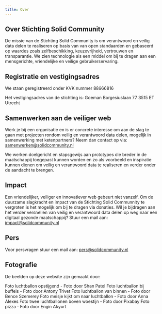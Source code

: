 ```yaml
---
title: Over
---
```

## Over Stichting Solid Community
De missie van de Stichting Solid Community is om verantwoord en veilig data delen te realiseren op basis van van open standaarden en gebaseerd op waardes zoals zelfbeschikking, keuzevrijheid, vertrouwen en transparantie.
We zien technologie als een middel om bij te dragen aan een mensgerichte, vriendelijke en veilige gebruikerservaring.


## Registratie en vestigingsadres
We staan geregistreerd onder KVK nummer 88666816

Het vestigingsadres van de stichting is:
Goeman Borgesiuslaan 77
3515 ET Utrecht


## Samenwerken aan de veiliger web
Werk je bij een organisatie en is er concrete interesse om aan de slag te gaan met projecten rondom veilig en verantwoord data delen, mogelijk in samenwerking met ketenpartners?
Neem dan contact op via: <samenwerken@solidcommunity.nl>

We werken doelgericht en stapsgewijs aan prototypes die breder in de maatschappij toegepast kunnen worden en zo als voorbeeld en inspiratie kunnen dienen om veilig en verantwoord data te realiseren en verder onder de aandacht te brengen.



## Impact
Een vriendelijker, veiliger en innovatiever web gebeurt niet vanzelf. 
Om de duurzame slagkracht en impact van de Stichting Solid Communnity te vergroten is het mogelijk om bij te dragen via donaties.
Wil je bijdragen aan het verder versnellen van veilig en verantwoord data delen op weg naar een digitaal gezonde maatschappij? Stuur een mail aan: <impact@solidcommunity.nl>



## Pers
Voor persvragen stuur een mail aan: <pers@solidcommunity.nl>



## Fotografie
De beelden op deze website zijn gemaakt door:

Foto luchtballon opstijgend - Foto door Shan Patel
Foto luchtballon bij buffels - Foto door Antony Trivet
Foto luchtballon van binnen - Foto door Bence Szemerey
Foto meisje kijkt om naar luchtballon - Foto door Anna Alexes
Foto twee luchtballonen boven woestijn - Foto door Pixabay
Foto pizza - Foto door Engin Akyurt
